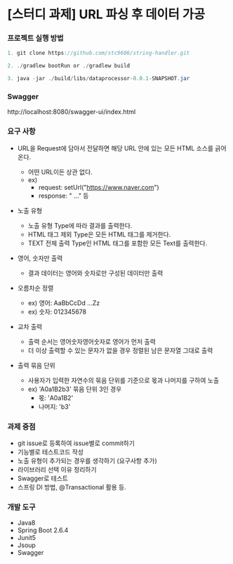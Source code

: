 # [스터디 과제] URL 파싱 후 데이터 가공 

### 프로젝트 실행 방법

``` java
1. git clone https://github.com/stc9606/string-handler.git

2. ./gradlew bootRun or ./gradlew build

3. java -jar ./build/libs/dataprocessor-0.0.1-SNAPSHOT.jar
``` 


### Swagger
http://localhost:8080/swagger-ui/index.html


### 요구 사항

* URL을 Request에 담아서 전달하면 해당 URL 안에 있는 모든 HTML 소스를 긁어온다.
  * 어떤 URL이든 상관 없다.
  * ex) 
    * request: setUrl("https://www.naver.com")
    * response: "<Title>NAVER</Title> ..." 등

* 노출 유형
  * 노출 유형 Type에 따라 결과를 출력한다.
  * HTML 태그 제외 Type은 모든 HTML 태그를 제거한다.
  * TEXT 전체 출력 Type인 HTML 태그를 포함한 모든 Text를 출력한다.

* 영어, 숫자만 출력
  * 결과 데이터는 영어와 숫자로만 구성된 데이터만 출력

* 오름차순 정렬
  * ex) 영어: AaBbCcDd ...Zz
  * ex) 숫자: 012345678
  
* 교차 출력
  * 출력 순서는 영어숫자영어숫자로 영어가 먼저 출력
  * 더 이상 출력할 수 있는 문자가 없을 경우 정렬된 남은 문자열 그대로 출력  
  
* 출력 묶음 단위
  * 사용자가 입력한 자연수의 묶음 단위를 기준으로 몫과 나머지를 구하여 노출
  * ex) 'A0a1B2b3' 묶음 단위 3인 경우
    * 몫: 'A0a1B2'
    * 나머지: 'b3'



### 과제 중점

* git issue로 등록하여 issue별로 commit하기
* 기능별로 테스트코드 작성
* 노출 유형이 추가되는 경우를 생각하기 (요구사항 추가)
* 라이브러리 선택 이유 정리하기
* Swagger로 테스트
* 스프링 DI 방법, @Transactional 활용 등. 


### 개발 도구
* Java8
* Spring Boot 2.6.4
* Junit5
* Jsoup
* Swagger


  
